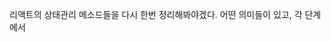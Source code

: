 리액트의 상태관리 메소드들을 다시 한번 정리해봐야겠다. 
어떤 의미들이 있고, 각 단계에서 
<!--stackedit_data:
eyJoaXN0b3J5IjpbMTgyMTg5Mzg4Ml19
-->